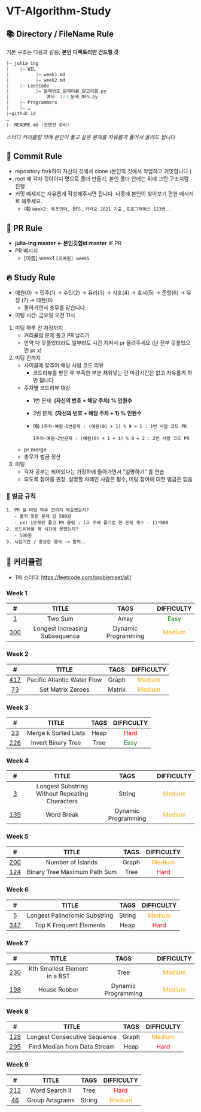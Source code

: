 # VT-Algorithm-Study

## 📚 Directory / FileName Rule

기본 구조는 다음과 같음, **본인 디렉토리만 건드릴 것**

```cpp
|— julia-ing
|    |— WIL
|          |— week1.md
|          |— week2.md
|    |— LeetCode
|          |— 문제번호_문제이름_알고리즘.py  
|              예시: 123_문제_DFS.py
|    |— Programmers 
|    |— …
|—github id
…
|— README.md (컨벤션 정리)
```
*스터디 커리큘럼 외에 본인이 풀고 싶은 문제를 자유롭게 풀어서 올려도 됩니다*


## 🦄 Commit Rule

- repository fork하여 자신의 깃에서 clone (본인의 깃에서 작업하고 커밋합니다.)
- root 에 각자 깃아이디 명으로 폴더 만들기, 본인 폴더 안에는 위에 그린 구조처럼 진행
- 커밋 메세지는 자유롭게 작성해주시면 됩니다. 나중에 본인이 찾아보기 편한 메시지로 해주세요.
    - 예) `week2: 투포인터, BFS` , `카카오 2021 기출` , `프로그래머스 123번` ..

## 🍋 PR Rule

- **julia-ing:master ← 본인깃헙id:master** 로 PR 
- PR 메시지
    - [이름] week1 `[최예원] week5`

## 🔥 Study Rule

- 예원(0) → 민주(1) → 수민(2) → 유리(3) → 지호(4) → 효서(5) → 준형(6) → 유정 (7) → 태현(8)
    - 돌아가면서 총무를 맡습니다.
- 미팅 시간: 금요일 오전 11시
1. 미팅 하루 전 자정까지
    - 커리큘럼 문제 풀고 PR 날리기
    - 만약 다 못풀었더라도 일부라도 시간 지켜서 pr 올려주세요 (단 전부 못풀었으면 pr x)
2. 미팅 전까지
    - 사이클에 맞추어 해당 사람 코드 리뷰
        - 코드리뷰를 받은 후 부족한 부분 채워넣는 건 마감시간은 없고 자유롭게 하면 됩니다
    - 주차별 코드리뷰 대상
        - 1번 문제: **(자신의 번호 + 해당 주차) % 인원수**
        - 2번 문제: **(자신의 번호 + 해당 주차 + 1) % 인원수**
        - 예) `1주차-예원-1번문제 : (예원(0) + 1) % 9 = 1 : 1번 사람 코드 PR`
            
            `1주차-예원-2번문제 : (예원(0) + 1 + 1) % 9 = 2 : 2번 사람 코드 PR`
    - pr merge
    - 총무가 벌금 정산
4. 미팅
    - 각자 공부는 되어있다는 가정하에 돌아가면서 “설명하기” 를 연습
    - 되도록 참여를 권장, 설명할 차례인 사람은 필수, 미팅 참여에 대한 벌금은 없음
    
### 💸 벌금 규칙

```
1. PR 을 미팅 하루 전까지 제출했는지?
   - 풀지 못한 문제 당 500원
   - ex) 1문제만 풀고 PR 올림 : (그 주에 풀기로 한 문제 개수 - 1)*500
2. 코드리뷰를 제 시간에 못했는지?
   - 500원
3. 시험기간 / 중요한 행사 -> 합의..
```

## 🧸 커리큘럼

- 1차 스터디: https://leetcode.com/problemset/all/

### **Week 1**
|                                  #                                   |             TITLE              |        TAGS         |                DIFFICULTY                |
|:--------------------------------------------------------------------:|:------------------------------:|:-------------------:|:----------------------------------------:|
|             [1](https://leetcode.com/problems/two-sum/)              |            Two Sum             |        Array        |  <span style="color:green">Easy</span>   |
| [300](https://leetcode.com/problems/longest-increasing-subsequence/) | Longest Increasing Subsequence | Dynamic Programming | <span style="color:orange">Medium</span> |

### **Week 2**
|                                  #                                   |             TITLE              |        TAGS         |              DIFFICULTY               |
|:--------------------------------------------------------------------:|:------------------------------:|:-------------------:|:-------------------------------------:|
| [417](https://leetcode.com/problems/pacific-atlantic-water-flow/) | Pacific Atlantic Water Flow |        Graph        | <span style="color:orange">Medium</span> |
| [73](https://leetcode.com/problems/set-matrix-zeroes/)                | Set Matrix Zeroes                | Matrix              | <span style="color:orange">Medium</span> |

### **Week 3**
|                                  #                                   |        TITLE         |        TAGS         |              DIFFICULTY               |
|:--------------------------------------------------------------------:|:--------------------:|:-------------------:|:-------------------------------------:|
| [23](https://leetcode.com/problems/merge-k-sorted-lists/) | Merge k Sorted Lists | Heap                |  <span style="color:red">Hard</span>  |
|      [226](https://leetcode.com/problems/invert-binary-tree/)      |  Invert Binary Tree  |   Tree   | <span style="color:green">Easy</span> |

### **Week 4**
|                                  #                                   |        TITLE         |        TAGS         |              DIFFICULTY               |
|:--------------------------------------------------------------------:|:--------------------:|:-------------------:|:-------------------------------------:|
| [3](https://leetcode.com/problems/longest-substring-without-repeating-characters/) | Longest Substring Without Repeating Characters |       String        | <span style="color:orange">Medium</span> |
|         [139](https://leetcode.com/problems/word-break/)          |         Word Break          | Dynamic Programming | <span style="color:orange">Medium</span> |

### **Week 5**
|                                  #                                   |            TITLE             |        TAGS         |              DIFFICULTY               |
|:--------------------------------------------------------------------:|:----------------------------:|:-------------------:|:-------------------------------------:|
|      [200](https://leetcode.com/problems/number-of-islands/)      |      Number of Islands       |        Graph        | <span style="color:orange">Medium</span> |
| [124](https://leetcode.com/problems/binary-tree-maximum-path-sum/) | Binary Tree Maximum Path Sum |   Tree   |  <span style="color:red">Hard</span>  |

### **Week 6**
|                                  #                                   |            TITLE             |        TAGS         |                DIFFICULTY                |
|:--------------------------------------------------------------------:|:----------------------------:|:-------------------:|:----------------------------------------:|
| [5](https://leetcode.com/problems/longest-palindromic-substring/)                               | Longest Palindromic Substring                             | String   | <span style="color:orange">Medium</span> |
| [347](https://leetcode.com/problems/top-k-frequent-elements/)                    | Top K Frequent Elements                    | Heap     |   <span style="color:red">Hard</span>    |

### **Week 7**
|                                  #                                   |            TITLE             |        TAGS         |             DIFFICULTY              |
|:--------------------------------------------------------------------:|:----------------------------:|:-------------------:|:-----------------------------------:|
| [230](https://leetcode.com/problems/kth-smallest-element-in-a-bst/) | Kth Smallest Element in a BST | Tree     |                  <span style="color:orange">Medium</span>                  |
| [198](https://leetcode.com/problems/house-robber/)                    | House Robber                     | Dynamic Programming | <span style="color:orange">Medium</span> |

### **Week 8**
|                                  #                                   |            TITLE             |        TAGS         |                DIFFICULTY                |
|:--------------------------------------------------------------------:|:----------------------------:|:-------------------:|:----------------------------------------:|
| [128](https://leetcode.com/problems/longest-consecutive-sequence/)    | Longest Consecutive Sequence     | Graph               | <span style="color:orange">Medium</span> |
| [295](https://leetcode.com/problems/find-median-from-data-stream/)               | Find Median from Data Stream               | Heap     | <span style="color:red">Hard</span>   |

### **Week 9**
|                                  #                                   |            TITLE             |        TAGS         |                DIFFICULTY                |
|:--------------------------------------------------------------------:|:----------------------------:|:-------------------:|:----------------------------------------:|
| [212](https://leetcode.com/problems/word-search-ii/)      | Word Search II       | Tree                | <span style="color:red">Hard</span>   |
|       [46](https://leetcode.com/problems/group-anagrams/)       |      Group Anagrams       |   String    | <span style="color:orange">Medium</span> |

